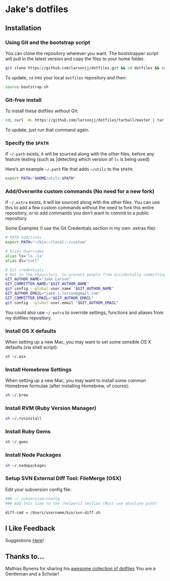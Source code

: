 # Jake's dotfiles

## Installation

### Using Git and the bootstrap script

You can clone the repository wherever you want. The bootstrapper script will pull in the latest version and copy the files to your home folder.

```bash
git clone https://github.com/larsonjj/dotfiles.git && cd dotfiles && source bootstrap.sh
```

To update, `cd` into your local `dotfiles` repository and then:

```bash
source bootstrap.sh
```

### Git-free install

To install these dotfiles without Git:

```bash
cd; curl -#L https://github.com/larsonjj/dotfiles/tarball/master | tar -xzv --strip-components 1 --exclude={README.md,bootstrap.sh}
```

To update, just run that command again.

### Specify the `$PATH`

If `~/.path` exists, it will be sourced along with the other files, before any feature testing (such as [detecting which version of `ls` is being used]

Here’s an example `~/.path` file that adds `~/utils` to the `$PATH`:

```bash
export PATH="$HOME/utils:$PATH"
```

### Add/Overwrite custom commands (No need for a new fork)

If `~/.extra` exists, it will be sourced along with the other files. You can use this to add a few custom commands without the need to fork this entire repository, or to add commands you don’t want to commit to a public repository.

Some Examples (I use the Git Credentials section in my own .extras file):

```bash
# PATH additions
export PATH="~/bin:~/local:~/custom"

# Alias Overrides
alias ls='ls -la'
alias dl="curl"

# Git credentials
# Not in the repository, to prevent people from accidentally committing under my name
GIT_AUTHOR_NAME="Jake Larson"
GIT_COMMITTER_NAME="$GIT_AUTHOR_NAME"
git config --global user.name "$GIT_AUTHOR_NAME"
GIT_AUTHOR_EMAIL="jake.j.larson@gmail.com"
GIT_COMMITTER_EMAIL="$GIT_AUTHOR_EMAIL"
git config --global user.email "$GIT_AUTHOR_EMAIL"
```

You could also use `~/.extra` to override settings, functions and aliases from my dotfiles repository.

### Install OS X defaults

When setting up a new Mac, you may want to set some sensible OS X defaults (via shell script):

```bash
sh ~/.osx
```

### Install Homebrew Settings

When setting up a new Mac, you may want to install some common Homebrew formulae (after installing Homebrew, of course):

```bash
sh ~/.brew
```

### Install RVM (Ruby Version Manager)

```bash
sh ~/.rvninstall
```

### Install Ruby Gems

```bash
sh ~/.gems
```

### Install Node Packages

```bash
sh ~/.nodepackages
```

### Setup SVN External Diff Tool: FileMerge (OSX)

Edit your subversion config file:

```bash
### ~/.subversion/config
### Add this line to the [helpers] section (Must use absolute path)

diff-cmd = /Users/username/bin/svn-diff.sh
```

## I Like Feedback

Suggestions
[Here](https://github.com/larsonjj/dotfiles)!

## Thanks to…

Mathias Bynens for sharing his [awesome collection of dotfiles](https://github.com/mathiasbynens/dotfiles)
You are a Gentleman and a Scholar!